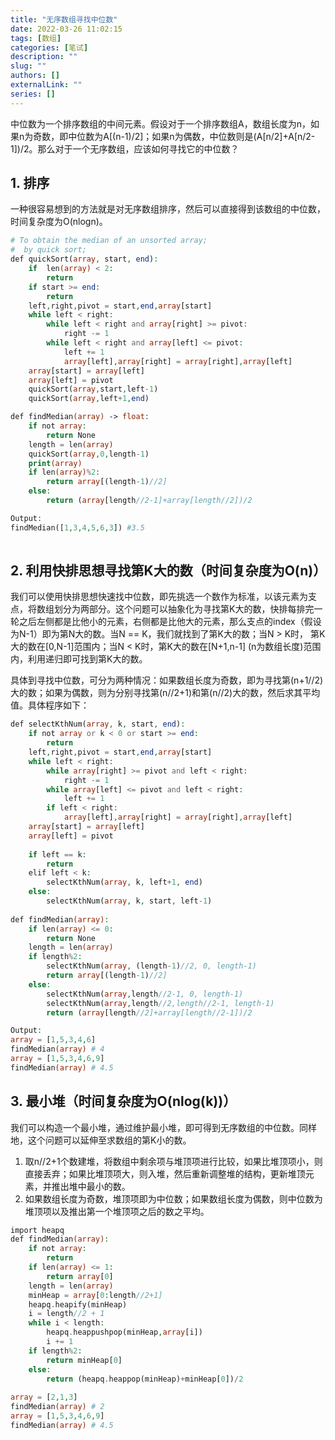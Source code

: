 ```yaml
---
title: "无序数组寻找中位数"
date: 2022-03-26 11:02:15
tags: [数组]
categories: [笔试]
description: ""
slug: ""
authors: []
externalLink: ""
series: []
---
```


中位数为一个排序数组的中间元素。假设对于一个排序数组A，数组长度为n，如果n为奇数，即中位数为A[(n-1)/2]；如果n为偶数，中位数则是(A[n/2]+A[n/2-1])/2。那么对于一个无序数组，应该如何寻找它的中位数？

## 1. 排序

一种很容易想到的方法就是对无序数组排序，然后可以直接得到该数组的中位数，时间复杂度为O(nlogn)。



```php
# To obtain the median of an unsorted array;
#  by quick sort;
def quickSort(array, start, end): 
    if  len(array) < 2: 
        return 
    if start >= end: 
        return 
    left,right,pivot = start,end,array[start] 
    while left < right: 
        while left < right and array[right] >= pivot: 
            right -= 1
        while left < right and array[left] <= pivot: 
            left += 1 
            array[left],array[right] = array[right],array[left] 
    array[start] = array[left]
    array[left] = pivot
    quickSort(array,start,left-1) 
    quickSort(array,left+1,end)

def findMedian(array) -> float: 
    if not array: 
        return None 
    length = len(array) 
    quickSort(array,0,length-1) 
    print(array) 
    if len(array)%2:
        return array[(length-1)//2]
    else:
        return (array[length//2-1]+array[length//2])/2 

Output:
findMedian([1,3,4,5,6,3]) #3.5
 
```

## 2. 利用快排思想寻找第K大的数（时间复杂度为O(n)）

我们可以使用快排思想快速找中位数，即先挑选一个数作为标准，以该元素为支点，将数组划分为两部分。这个问题可以抽象化为寻找第K大的数，快排每排完一轮之后左侧都是比他小的元素，右侧都是比他大的元素，那么支点的index（假设为N-1）即为第N大的数。当N == K，我们就找到了第K大的数；当N > K时， 第K大的数在[0,N-1]范围内；当N < K时，第K大的数在[N+1,n-1] (n为数组长度)范围内，利用递归即可找到第K大的数。

具体到寻找中位数，可分为两种情况：如果数组长度为奇数，即为寻找第(n+1//2)大的数；如果为偶数，则为分别寻找第(n//2+1)和第(n//2)大的数，然后求其平均值。具体程序如下：



```php
def selectKthNum(array, k, start, end):
    if not array or k < 0 or start >= end:
        return
    left,right,pivot = start,end,array[start]
    while left < right:
        while array[right] >= pivot and left < right:
            right -= 1
        while array[left] <= pivot and left < right:
            left += 1
        if left < right:
            array[left],array[right] = array[right],array[left]
    array[start] = array[left]
    array[left] = pivot
    
    if left == k:
        return
    elif left < k:
        selectKthNum(array, k, left+1, end)
    else:
        selectKthNum(array, k, start, left-1)
        
def findMedian(array):
    if len(array) <= 0:
        return None
    length = len(array)
    if length%2:
        selectKthNum(array, (length-1)//2, 0, length-1)
        return array[(length-1)//2]
    else:
        selectKthNum(array,length//2-1, 0, length-1)
        selectKthNum(array,length//2,length//2-1, length-1)
        return (array[length//2]+array[length//2-1])/2

Output:
array = [1,5,3,4,6]
findMedian(array) # 4
array = [1,5,3,4,6,9]
findMedian(array) # 4.5
```

## 3. 最小堆（时间复杂度为O(nlog(k))）

我们可以构造一个最小堆，通过维护最小堆，即可得到无序数组的中位数。同样地，这个问题可以延伸至求数组的第K小的数。

1. 取n//2+1个数建堆，将数组中剩余项与堆顶项进行比较，如果比堆顶项小，则直接丢弃；如果比堆顶项大，则入堆，然后重新调整堆的结构，更新堆顶元素，并推出堆中最小的数。
2. 如果数组长度为奇数，堆顶项即为中位数；如果数组长度为偶数，则中位数为堆顶项以及推出第一个堆顶项之后的数之平均。



```php
import heapq
def findMedian(array):
    if not array:
        return 
    if len(array) <= 1:
        return array[0]
    length = len(array)
    minHeap = array[0:length//2+1]
    heapq.heapify(minHeap)
    i = length//2 + 1
    while i < length:
        heapq.heappushpop(minHeap,array[i])
        i += 1
    if length%2:
        return minHeap[0]
    else:
        return (heapq.heappop(minHeap)+minHeap[0])/2
    
array = [2,1,3]
findMedian(array) # 2
array = [1,5,3,4,6,9]
findMedian(array) # 4.5 
```

